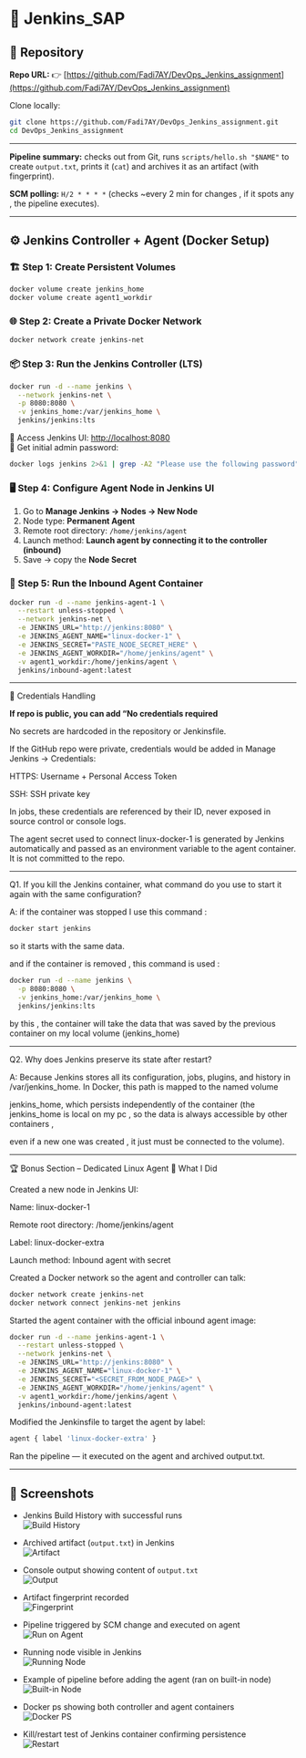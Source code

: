 # 🚀 Jenkins_SAP 

## 📂 Repository  
**Repo URL:** 👉 [https://github.com/Fadi7AY/DevOps_Jenkins_assignment](https://github.com/Fadi7AY/DevOps_Jenkins_assignment)

Clone locally:
```bash
git clone https://github.com/Fadi7AY/DevOps_Jenkins_assignment.git
cd DevOps_Jenkins_assignment
```

---
**Pipeline summary:** checks out from Git, runs `scripts/hello.sh "$NAME"` to create `output.txt`, prints it (`cat`)
and archives it as an artifact (with fingerprint).


**SCM polling:** `H/2 * * * *` (checks ~every 2 min for changes , if it spots any , the pipeline executes).

---

## ⚙️ Jenkins Controller + Agent (Docker Setup)

### 🏗️ Step 1: Create Persistent Volumes
```bash
docker volume create jenkins_home
docker volume create agent1_workdir
```

### 🌐 Step 2: Create a Private Docker Network
```bash
docker network create jenkins-net
```

### 📦 Step 3: Run the Jenkins Controller (LTS)
```bash
docker run -d --name jenkins \
  --network jenkins-net \
  -p 8080:8080 \
  -v jenkins_home:/var/jenkins_home \
  jenkins/jenkins:lts
```

🔗 Access Jenkins UI: [http://localhost:8080](http://localhost:8080)  
🔑 Get initial admin password:
```bash
docker logs jenkins 2>&1 | grep -A2 "Please use the following password"
```

### 🖥️ Step 4: Configure Agent Node in Jenkins UI
1. Go to **Manage Jenkins → Nodes → New Node**  
2. Node type: **Permanent Agent**  
3. Remote root directory: `/home/jenkins/agent`  
4. Launch method: **Launch agent by connecting it to the controller (inbound)**  
5. Save → copy the **Node Secret**

### 🤖 Step 5: Run the Inbound Agent Container
```bash
docker run -d --name jenkins-agent-1 \
  --restart unless-stopped \
  --network jenkins-net \
  -e JENKINS_URL="http://jenkins:8080" \
  -e JENKINS_AGENT_NAME="linux-docker-1" \
  -e JENKINS_SECRET="PASTE_NODE_SECRET_HERE" \
  -e JENKINS_AGENT_WORKDIR="/home/jenkins/agent" \
  -v agent1_workdir:/home/jenkins/agent \
  jenkins/inbound-agent:latest
```
---
🔑 Credentials Handling

**If repo is public, you can add “No credentials required**

No secrets are hardcoded in the repository or Jenkinsfile.

If the GitHub repo were private, credentials would be added in Manage Jenkins → Credentials:

HTTPS: Username + Personal Access Token

SSH: SSH private key

In jobs, these credentials are referenced by their ID, never exposed in source control or console logs.

The agent secret used to connect linux-docker-1 is generated by Jenkins automatically and passed as an environment variable to the agent container. It is not committed to the repo.

---
Q1. If you kill the Jenkins container, what command do you use to start it again with the same configuration?

A: if the container was stopped I use this command : 
```bash 
docker start jenkins
```
so it starts with the same data.

and if the container is removed , this command is used :

```bash
docker run -d --name jenkins \
  -p 8080:8080 \
  -v jenkins_home:/var/jenkins_home \
  jenkins/jenkins:lts

```
by this , the container will take the data that was saved by the previous container on my local volume (jenkins_home)

---

Q2. Why does Jenkins preserve its state after restart?

A: Because Jenkins stores all its configuration, jobs, plugins, and history in /var/jenkins_home. In Docker, this path is mapped to the named volume 

jenkins_home, which persists independently of the container (the jenkins_home is local on my pc , so the data is always accessible by other containers , 

even if a new one was created , it just must be connected to the volume).

---

🏆 Bonus Section – Dedicated Linux Agent
🔧 What I Did

Created a new node in Jenkins UI:

Name: linux-docker-1

Remote root directory: /home/jenkins/agent

Label: linux-docker-extra

Launch method: Inbound agent with secret

Created a Docker network so the agent and controller can talk:
```bash
docker network create jenkins-net
docker network connect jenkins-net jenkins
```

Started the agent container with the official inbound agent image:
```bash
docker run -d --name jenkins-agent-1 \
  --restart unless-stopped \
  --network jenkins-net \
  -e JENKINS_URL="http://jenkins:8080" \
  -e JENKINS_AGENT_NAME="linux-docker-1" \
  -e JENKINS_SECRET="<SECRET_FROM_NODE_PAGE>" \
  -e JENKINS_AGENT_WORKDIR="/home/jenkins/agent" \
  -v agent1_workdir:/home/jenkins/agent \
  jenkins/inbound-agent:latest
```

Modified the Jenkinsfile to target the agent by label:
```bash
agent { label 'linux-docker-extra' }
```

Ran the pipeline — it executed on the agent and archived output.txt.

---

## 📸 Screenshots

-  Jenkins Build History with successful runs  
  ![Build History](https://github.com/Fadi7AY/DevOps_Jenkins_assignment/blob/main/Screenshots/Artifact%20+%20successful%20builds.PNG?raw=true)

-  Archived artifact (`output.txt`) in Jenkins  
  ![Artifact](https://github.com/Fadi7AY/DevOps_Jenkins_assignment/blob/main/Screenshots/archived%20artifact.PNG?raw=true)

-  Console output showing content of `output.txt`  
  ![Output](https://github.com/Fadi7AY/DevOps_Jenkins_assignment/blob/main/Screenshots/artifact.PNG?raw=true)

-  Artifact fingerprint recorded  
  ![Fingerprint](https://github.com/Fadi7AY/DevOps_Jenkins_assignment/blob/main/Screenshots/fingerprint.PNG?raw=true)

-  Pipeline triggered by SCM change and executed on agent  
  ![Run on Agent](https://github.com/Fadi7AY/DevOps_Jenkins_assignment/blob/main/Screenshots/Run%20on%20agent%20+%20trigger%20by%20SCM%20Change.PNG?raw=true)

-  Running node visible in Jenkins  
  ![Running Node](https://github.com/Fadi7AY/DevOps_Jenkins_assignment/blob/main/Screenshots/running%20node.PNG?raw=true)

-  Example of pipeline before adding the agent (ran on built-in node)  
  ![Built-in Node](https://github.com/Fadi7AY/DevOps_Jenkins_assignment/blob/main/Screenshots/started%20by%20User%20before%20adding%20agent.PNG?raw=true)

-  Docker ps showing both controller and agent containers  
  ![Docker PS](https://github.com/Fadi7AY/DevOps_Jenkins_assignment/blob/main/Screenshots/docker%20ps.PNG?raw=true)

-  Kill/restart test of Jenkins container confirming persistence  
  ![Restart](https://github.com/Fadi7AY/DevOps_Jenkins_assignment/blob/main/Screenshots/tried%20to%20kill%20the%20container.PNG?raw=true)
